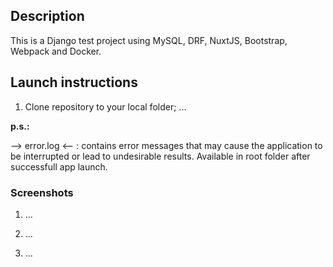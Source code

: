 ## Description
This is a Django test project using MySQL, DRF, NuxtJS, Bootstrap, Webpack and Docker.


## Launch instructions


1. Clone repository to your local folder;
...

**p.s.:**

 --> error.log <-- : contains error messages that may cause the application to be interrupted or lead to undesirable results. 
Available in root folder after successfull app launch.

### Screenshots 

1. ...


2. ...


3. ...

